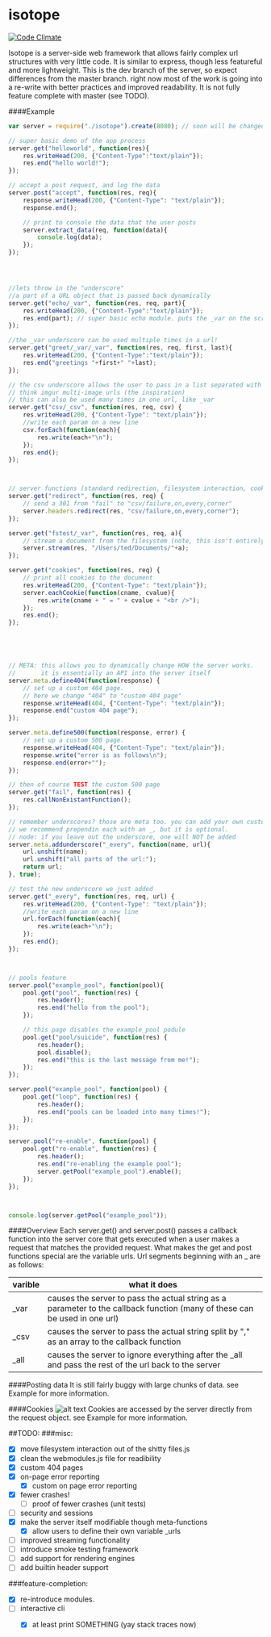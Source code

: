 isotope
=======
[![Code Climate](https://codeclimate.com/github/tmathmeyer/isotope.png)](https://codeclimate.com/github/tmathmeyer/isotope)

Isotope is a server-side web framework that allows fairly complex url structures with very little code.
It is similar to express, though less featureful and more lightweight. This is the dev branch of the server, 
so expect differences from the master branch. right now most of the work is going into a re-write with better
practices and improved readability. It is not fully feature complete with master (see TODO).



####Example
```JavaScript
var server = require("./isotope").create(8080); // soon will be changed to isotope

// super basic demo of the app process
server.get("helloworld", function(res){
    res.writeHead(200, {"Content-Type":"text/plain"});
    res.end("hello world!");
});

// accept a post request, and log the data
server.post("accept", function(res, req){
    response.writeHead(200, {"Content-Type": "text/plain"});
    response.end();

    // print to console the data that the user posts
    server.extract_data(req, function(data){
        console.log(data);
    });
});




//lets throw in the "underscore"
//a part of a URL object that is passed back dynamically
server.get("echo/_var", function(res, req, part){
    res.writeHead(200, {"Content-Type":"text/plain"});
    res.end(part); // super basic echo module. puts the _var on the screen
});

//the _var underscore can be used multiple times in a url!
server.get("greet/_var/_var", function(res, req, first, last){
    res.writeHead(200, {"Content-Type":"text/plain"});
    res.end("greetings "+first+" "+last);
});

// the csv underscore allows the user to pass in a list separated with commas. 
// think imgur multi-image urls (the inspiration)
// this can also be used many times in one url, like _var
server.get("csv/_csv", function(res, req, csv) {
    res.writeHead(200, {"Content-Type": "text/plain"});
    //write each param on a new line
    csv.forEach(function(each){
        res.write(each+"\n");
    });
    res.end();
});



// server functions (standard redirection, filesystem interaction, cookies, and more)
server.get("redirect", function(res, req) {
    // send a 301 from "fail" to "csv/failure,on,every,corner"
    server.headers.redirect(res, "csv/failure,on,every,corner");
});

server.get("fstest/_var", function(res, req, a){
    // stream a document from the filesystem (note, this isn't entirely safe yet)
    server.stream(res, "/Users/ted/Documents/"+a);
});

server.get("cookies", function(res, req) {
    // print all cookies to the document
    res.writeHead(200, {"Content-Type": "text/plain"});
    server.eachCookie(function(cname, cvalue){
        res.write(cname + " = " + cvalue + "<br />");
    });
    res.end();
});





// META: this allows you to dynamically change HOW the server works.
//       it is essentially an API into the server itself
server.meta.define404(function(response) {
    // set up a custom 404 page. 
    // here we change "404" to "custom 404 page"
    response.writeHead(404, {"Content-Type": "text/plain"});
    response.end("custom 404 page");
});

server.meta.define500(function(response, error) {
    // set up a custom 500 page.
    response.writeHead(404, {"Content-Type": "text/plain"});
    response.write("error is as follows\n");
    response.end(error+"");
});

// then of course TEST the custom 500 page
server.get("fail", function(res) {
    res.callNonExistantFunction();
});

// remember underscores? those are meta too. you can add your own custom ones
// we recommend prependin each with an _, but it is optional. 
// node: if you leave out the underscore, one will NOT be added
server.meta.addunderscore("_every", function(name, url){
    url.unshift(name);
    url.unshift("all parts of the url:");
    return url;
}, true);

// test the new underscore we just added
server.get("_every", function(res, req, url) {
    res.writeHead(200, {"Content-Type": "text/plain"});
    //write each param on a new line
    url.forEach(function(each){
        res.write(each+"\n");
    });
    res.end();
});



// pools feature
server.pool("example_pool", function(pool){
    pool.get("pool", function(res) {
        res.header();
        res.end("hello from the pool");
    });

    // this page disables the example_pool podule
    pool.get("pool/suicide", function(res) {
        res.header();
        pool.disable();
        res.end("this is the last message from me!");
    });
});

server.pool("example_pool", function(pool) {
    pool.get("loop", function(res) {
        res.header();
        res.end("pools can be loaded into many times!");
    });
});

server.pool("re-enable", function(pool) {
    pool.get("re-enable", function(res) {
        res.header();
        res.end("re-enabling the example pool");
        server.getPool("example_pool").enable();
    });
});



console.log(server.getPool("example_pool"));
```

####Overview
Each server.get() and server.post() passes a callback function into the server core that gets executed when a user makes a request that matches the provided request. What makes the get and post functions special are the variable urls. Url segments beginning with an _ are as follows:

varible | what it does
--------| -------------
_var    | causes the server to pass the actual string as a parameter to the callback function (many of these can be used in one url)
_csv    | causes the server to pass the actual string split by "," as an array to the callback function
_all    | causes the server to ignore everything after the _all and pass the rest of the url back to the server 


####Posting data
It is still fairly buggy with large chunks of data. see Example for more information.


####Cookies ![alt text](https://www.google.com/help/hc/images/chrome_95647_cookie_allowed.png "yummmmmmm")
Cookies are accessed by the server directly from the request object. see Example for more information.


##TODO:
###misc:
- [X] move filesystem interaction out of the shitty files.js
- [X] clean the webmodules.js file for readibility
- [X] custom 404 pages
- [X] on-page error reporting
    - [X] custom on page error reporting
- [X] fewer crashes!
    - [ ] proof of fewer crashes (unit tests)
- [ ] security and sessions
- [X] make the server itself modifiable though meta-functions
    - [X] allow users to define their own variable _urls
- [ ] improved streaming functionality
- [ ] introduce smoke testing framework
- [ ] add support for rendering engines
- [ ] add builtin header support

###feature-completion:
- [x] re-introduce modules.
- [ ] interactive cli
    - [x] at least print SOMETHING (yay stack traces now)

